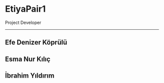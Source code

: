 # EtiyaPair1

Project Developer
<hr/>

<h2> Efe Denizer Köprülü </h2> <bt/>
<h2>Esma Nur Kılıç</h2> <bt/>
<h2>İbrahim Yıldırım </h2>
